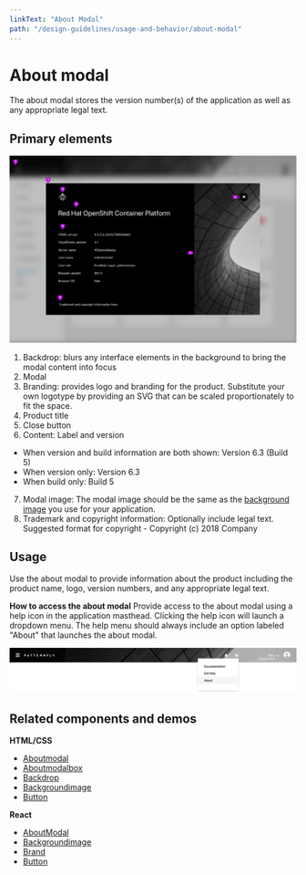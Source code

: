 ```yaml
---
linkText: "About Modal"
path: "/design-guidelines/usage-and-behavior/about-modal"
---
```

# About modal
The about modal stores the version number(s) of the application as well as any appropriate legal text.

## Primary elements

![Modal](./img/about-modal.png)

1. Backdrop: blurs any interface elements in the background to bring the modal content into focus
2. Modal
3. Branding: provides logo and branding for the product. Substitute your own logotype by providing an SVG that can be scaled proportionately to fit the space.
4. Product title
5. Close button
6. Content: Label and version
  * When version and build information are both shown: Version 6.3 (Build 5)
  * When version only: Version 6.3
  * When build only: Build 5
7. Modal image: The modal image should be the same as the [background image](/documentation/react/components/backgroundimage) you use for your application.
8. Trademark and copyright information: Optionally include legal text. Suggested format for copyright -  Copyright (c) 2018 Company

## Usage
Use the about modal to provide information about the product including the product name, logo, version numbers, and any appropriate legal text.

**How to access the about modal**
Provide access to the about modal using a help icon in the application masthead. Clicking the help icon will launch a dropdown menu. The help menu should always include an option labeled "About" that launches the about modal.

![About modal menu](./img/about-dropdown.png)

<!--Learn more about how to create and organize a masthead in the [masthead design guidelines](/design-guidelines/usage-and-behavior/).-->

## Related components and demos
**HTML/CSS**
* [Aboutmodal](/documentation/core/demos/aboutmodal)
* [Aboutmodalbox](/documentation/core/components/aboutmodalbox)
* [Backdrop](/documentation/core/components/backdrop)
* [Backgroundimage](/documentation/core/components/backgroundimage)
* [Button](/documentation/core/components/button)

**React**
* [AboutModal](/documentation/react/components/aboutmodal)
* [Backgroundimage](/documentation/react/components/backgroundimage)
* [Brand](/documentation/react/components/brand)
* [Button](/documentation/react/components/button)
